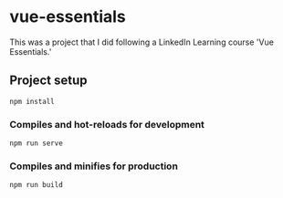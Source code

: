 # vue-essentials

This was a project that I did following a LinkedIn Learning course 'Vue Essentials.'

## Project setup
```
npm install
```

### Compiles and hot-reloads for development
```
npm run serve
```

### Compiles and minifies for production
```
npm run build
```
